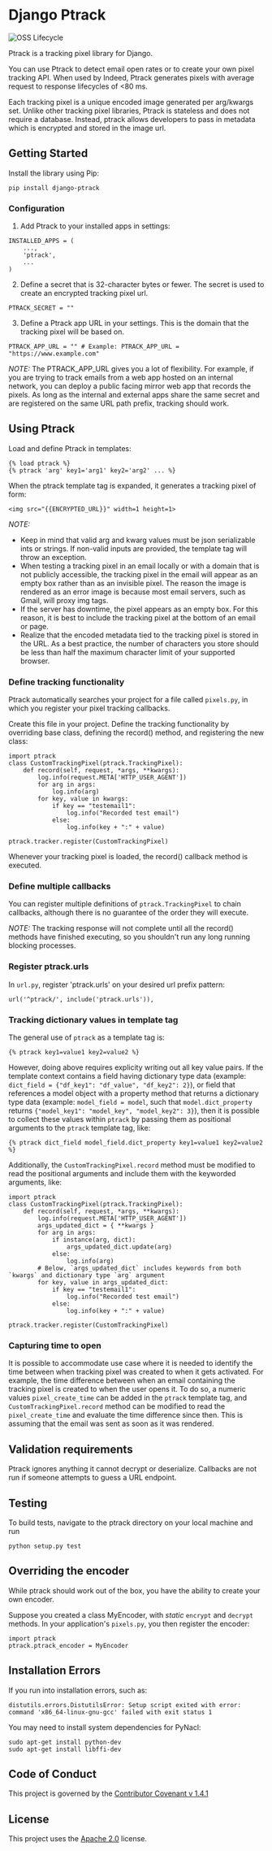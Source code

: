 # Django Ptrack

![OSS Lifecycle](https://img.shields.io/osslifecycle/indeedeng/django-ptrack.svg)

Ptrack is a tracking pixel library for Django.

You can use Ptrack to detect email open rates or to create your own pixel tracking API.
When used by Indeed, Ptrack generates pixels with average request to response lifecycles of <80 ms.

Each tracking pixel is a unique encoded image generated per arg/kwargs set.
Unlike other tracking pixel libraries, Ptrack is stateless and does not require a database.
Instead, ptrack allows developers to pass in metadata which is encrypted and stored in the image url.

## Getting Started
Install the library using Pip:
```
pip install django-ptrack
```

### Configuration
1. Add Ptrack to your installed apps in settings:
```
INSTALLED_APPS = (
    ...,
    'ptrack',
    ...
)
```

2. Define a secret that is 32-character bytes or fewer.
The secret is used to create an encrypted tracking pixel url.
```
PTRACK_SECRET = ""
```

3.  Define a Ptrack app URL in your settings. This is the domain that the tracking pixel will be based on.
```
PTRACK_APP_URL = "" # Example: PTRACK_APP_URL = "https://www.example.com"
```

*NOTE:* The PTRACK_APP_URL gives you a lot of flexibility.
For example, if you are trying to track emails from a web app hosted on an internal network, you can deploy a public facing mirror web app that records the pixels.
As long as the internal and external apps share the same secret and are registered on the same URL path prefix, tracking should work.



## Using Ptrack
Load and define Ptrack in templates:
```
{% load ptrack %}
{% ptrack 'arg' key1='arg1' key2='arg2' ... %}
```

When the ptrack template tag is expanded, it generates a tracking pixel of form:
```
<img src="{{ENCRYPTED_URL}}" width=1 height=1>
```

*NOTE:*
* Keep in mind that valid arg and kwarg values must be json serializable ints or strings.
If non-valid inputs are provided, the template tag will throw an exception.
* When testing a tracking pixel in an email locally or with a domain that is not publicly accessible, the tracking pixel in the email will appear as an empty box rather than as an invisible pixel.
The reason the image is rendered as an error image is because most email servers, such as Gmail, will proxy img tags.
* If the server has downtime, the pixel appears as an empty box.
For this reason, it is best to include the tracking pixel at the bottom of an email or page.
* Realize that the encoded metadata tied to the tracking pixel is stored in the URL.
As a best practice, the number of characters you store should be less than half the maximum character limit of your supported browser.


### Define tracking functionality
Ptrack automatically searches your project for a file called `pixels.py`, in which you register your pixel tracking callbacks.

Create this file in your project.
Define the tracking functionality by overriding base class, defining the record() method, and registering the new class:
```
import ptrack
class CustomTrackingPixel(ptrack.TrackingPixel):
    def record(self, request, *args, **kwargs):
        log.info(request.META['HTTP_USER_AGENT'])
        for arg in args:
            log.info(arg)
        for key, value in kwargs:
            if key == "testemail1":
                log.info("Recorded test email")
            else:
                log.info(key + ":" + value)

ptrack.tracker.register(CustomTrackingPixel)
```

Whenever your tracking pixel is loaded, the record() callback method is executed.

### Define multiple callbacks
You can register multiple definitions of `ptrack.TrackingPixel` to chain callbacks, although there is no guarantee of the order they will execute.

*NOTE:* The tracking response will not complete until all the record() methods have finished executing, so you shouldn't run any long running blocking processes.

### Register ptrack.urls
In `url.py`, register 'ptrack.urls' on your desired url prefix pattern:
```
url('^ptrack/', include('ptrack.urls')),
```

### Tracking dictionary values in template tag
The general use of `ptrack` as a template tag is:
```
{% ptrack key1=value1 key2=value2 %}
```
However, doing above requires explicity writing out all key value pairs. If the template context contains a field having dictionary type data (example: `dict_field = {"df_key1": "df_value", "df_key2": 2}`), or field that references a model object with a property method that returns a dictionary type data (example: `model_field = model`, such that `model.dict_property` returns `{"model_key1": "model_key", "model_key2": 3}`), then it is possible to collect these values within `ptrack` by passing them as positional arguments to the `ptrack` template tag, like:
```
{% ptrack dict_field model_field.dict_property key1=value1 key2=value2 %}
```
Additionally, the `CustomTrackingPixel.record` method must be modified to read the positional arguments and include them with the keyworded arguments, like:
```
import ptrack
class CustomTrackingPixel(ptrack.TrackingPixel):
    def record(self, request, *args, **kwargs):
        log.info(request.META['HTTP_USER_AGENT'])
        args_updated_dict = { **kwargs }
        for arg in args:
            if instance(arg, dict):
                args_updated_dict.update(arg)
            else:
                log.info(arg)
        # Below, `args_updated_dict` includes keywords from both `kwargs` and dictionary type `arg` argument
        for key, value in args_updated_dict:  
            if key == "testemail1":
                log.info("Recorded test email")
            else:
                log.info(key + ":" + value)
                
ptrack.tracker.register(CustomTrackingPixel)
```

### Capturing time to open
It is possible to accommodate use case where it is needed to identify the time between when tracking pixel was created to when it gets activated. For example, the time difference between when an email containing the tracking pixel is created to when the user opens it. To do so, a numeric values `pixel_create_time` can be added in the `ptrack` template tag, and `CustomTrackingPixel.record` method can be modified to read the `pixel_create_time` and evaluate the time difference since then. This is assuming that the email was sent as soon as it was rendered.

## Validation requirements
Ptrack ignores anything it cannot decrypt or deserialize.
Callbacks are not run if someone attempts to guess a URL endpoint.


## Testing
To build tests, navigate to the ptrack directory on your local machine and run
```
python setup.py test
```

## Overriding the encoder
While ptrack should work out of the box, you have the ability to create your own encoder.

Suppose you created a class MyEncoder, with _static_ `encrypt` and `decrypt` methods.
In your application's `pixels.py`, you then register the encoder:
```
import ptrack
ptrack.ptrack_encoder = MyEncoder
```

## Installation Errors
If you run into installation errors, such as:
```
distutils.errors.DistutilsError: Setup script exited with error: command 'x86_64-linux-gnu-gcc' failed with exit status 1
```

You may need to install system dependencies for PyNacl:
```
sudo apt-get install python-dev
sudo apt-get install libffi-dev
```

## Code of Conduct
This project is governed by the [Contributor Covenant v 1.4.1](CODE_OF_CONDUCT.md)

## License
This project uses the [Apache 2.0](LICENSE.txt) license.
